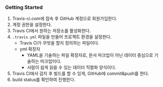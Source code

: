 ### Getting Started
1. Travis-ci.com에 접속 후 GitHub 계정으로 회원가입한다.
2. 계정 권한을 설정한다.
3. Travis CI에서 원하는 저장소를 활성화한다.
4. `.travis.yml` 파일을 만들어 프로젝트 환경을 설정한다.
   - Travis CI가 무엇을 할지 정의하는 파일이다.
   - yml 확장자
     - YAML을 기술하는 파일 확장자로, 문서 마크업이 아닌 데이터 중심으로 기술하는 마크업이다.
     - 사람이 쉽게 읽을 수 있는 데이터 직렬화 양식이다.
5. Travis CI에서 감지 후 빌드를 할 수 있게, GitHub에 commit&push를 한다.
6. build status를 확인하여 진행한다.